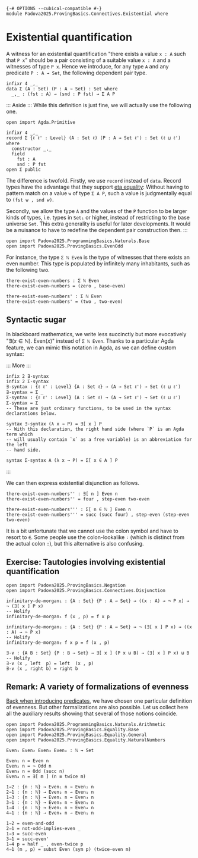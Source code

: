 ```
{-# OPTIONS --cubical-compatible #-}
module Padova2025.ProvingBasics.Connectives.Existential where
```

# Existential quantification

A witness for an existential quantification "there exists a value `x : A` such
that `P x`" should be a pair consisting of a suitable value `x : A` and a
witnesses of type `P x`. Hence we introduce, for any type `A` and any
predicate `P : A → Set`, the following dependent pair type.

```code
infixr 4 _,_
data Σ (A : Set) (P : A → Set) : Set where
  _,_ : (fst : A) → (snd : P fst) → Σ A P
```

::: Aside :::
While this definition is just fine, we will actually use the following one.

```
open import Agda.Primitive

infixr 4 _,_
record Σ {ℓ ℓ' : Level} (A : Set ℓ) (P : A → Set ℓ') : Set (ℓ ⊔ ℓ') where
  constructor _,_
  field
    fst : A
    snd : P fst
open Σ public
```

The difference is twofold. Firstly, we use `record` instead of `data`. Record
types have the advantage that they support
[eta equality](https://agda.readthedocs.io/en/latest/language/record-types.html#eta-expansion):
Without having to pattern match on a value `w` of type `Σ A P`, such a value is
judgmentally equal to `(fst w , snd w)`.

Secondly, we allow the type `A` and the values of the `P` function to be larger
kinds of types, i.e. types in `Set₁` or higher, instead of restricting to the base
universe `Set`. This extra generality is useful for later developments. It
would be a nuisance to have to redefine the dependent pair construction then.
:::

```
open import Padova2025.ProgrammingBasics.Naturals.Base
open import Padova2025.ProvingBasics.EvenOdd
```

For instance, the type `Σ ℕ Even` is the type of witnesses that there exists an
even number. This type is populated by infinitely many inhabitants, such as the
following two.

```
there-exist-even-numbers : Σ ℕ Even
there-exist-even-numbers = (zero , base-even)

there-exist-even-numbers' : Σ ℕ Even
there-exist-even-numbers' = (two , two-even)
```


## Syntactic sugar

In blackboard mathematics, we write less succinctly but more evocatively
"$\exists(x \in \mathbb{N}).\ \mathrm{Even}(x)$" instead of `Σ ℕ Even`.
Thanks to a particular Agda feature, we can mimic this notation in Agda,
as we can define custom syntax:

::: More :::
```
infix 2 ∃-syntax
infix 2 Σ-syntax
∃-syntax : {ℓ ℓ' : Level} {A : Set ℓ} → (A → Set ℓ') → Set (ℓ ⊔ ℓ')
∃-syntax = Σ _
Σ-syntax : {ℓ ℓ' : Level} (A : Set ℓ) → (A → Set ℓ') → Set (ℓ ⊔ ℓ')
Σ-syntax = Σ
-- These are just ordinary functions, to be used in the syntax declarations below.

syntax ∃-syntax (λ x → P) = ∃[ x ] P
-- With this declaration, the right hand side (where `P` is an Agda term which
-- will usually contain `x` as a free variable) is an abbreviation for the left
-- hand side.

syntax Σ-syntax A (λ x → P) = Σ[ x ∈ A ] P
```
:::

We can then express existential disjunction as follows.

```
there-exist-even-numbers'' : ∃[ n ] Even n
there-exist-even-numbers'' = four , step-even two-even

there-exist-even-numbers''' : Σ[ n ∈ ℕ ] Even n
there-exist-even-numbers''' = succ (succ four) , step-even (step-even two-even)
```

It is a bit unfortunate that we cannot use the colon symbol and have to
resort to `∈`. Some people use the colon-lookalike `∶` (which is distinct
from the actual colon `:`), but this alternative is also confusing.


## Exercise: Tautologies involving existential quantification

```
open import Padova2025.ProvingBasics.Negation
open import Padova2025.ProvingBasics.Connectives.Disjunction
```

```
infinitary-de-morgan₁ : {A : Set} {P : A → Set} → ((x : A) → ¬ P x) → ¬ (∃[ x ] P x)
-- Holify
infinitary-de-morgan₁ f (x , p) = f x p
```

```
infinitary-de-morgan₂ : {A : Set} {P : A → Set} → ¬ (∃[ x ] P x) → ((x : A) → ¬ P x)
-- Holify
infinitary-de-morgan₂ f x p = f (x , p)
```

```
∃-∨ : {A B : Set} {P : B → Set} → ∃[ x ] (P x ⊎ B) → (∃[ x ] P x) ⊎ B
-- Holify
∃-∨ (x , left  p) = left  (x , p)
∃-∨ (x , right b) = right b
```


## Remark: A variety of formalizations of evenness

[Back when introducing
predicates](Padova2025.ProvingBasics.EvenOdd.html), we have chosen one
particular definition of evenness. But other formalizations are also
possible. Let us collect here all the auxiliary results showing that
several of those notions coincide.

```
open import Padova2025.ProgrammingBasics.Naturals.Arithmetic
open import Padova2025.ProvingBasics.Equality.Base
open import Padova2025.ProvingBasics.Equality.General
open import Padova2025.ProvingBasics.Equality.NaturalNumbers
```

```
Even₁ Even₂ Even₃ Even₄ : ℕ → Set

Even₁ n = Even n
Even₂ n = ¬ Odd n
Even₃ n = Odd (succ n)
Even₄ n = ∃[ m ] (n ≡ twice m)
```

```
1⇒2 : {n : ℕ} → Even₁ n → Even₂ n
2⇒1 : {n : ℕ} → Even₂ n → Even₁ n
1⇒3 : {n : ℕ} → Even₁ n → Even₃ n
3⇒1 : {n : ℕ} → Even₃ n → Even₁ n
1⇒4 : {n : ℕ} → Even₁ n → Even₄ n
4⇒1 : {n : ℕ} → Even₄ n → Even₁ n

1⇒2 = even-and-odd
2⇒1 = not-odd-implies-even _
1⇒3 = succ-even
3⇒1 = succ-even'
1⇒4 p = half _ , even-twice p
4⇒1 (m , p) = subst Even (sym p) (twice-even m)
```

